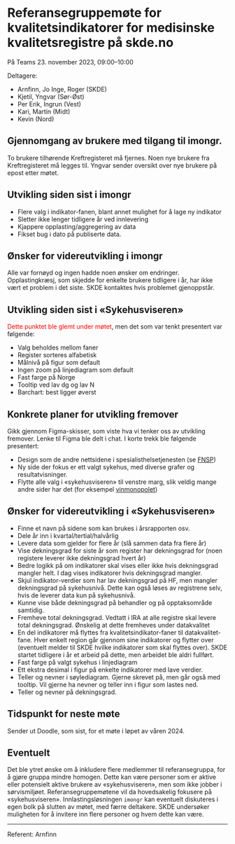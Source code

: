 # Referansegruppemøte for kvalitetsindikatorer for medisinske kvalitetsregistre på skde.no

På Teams 23. november 2023, 09:00–10:00

Deltagere:
- Arnfinn, Jo Inge, Roger (SKDE)
- Kjetil, Yngvar (Sør-Øst)
- Per Erik, Ingrun (Vest)
- Kari, Martin (Midt)
- Kevin (Nord)

## Gjennomgang av brukere med tilgang til imongr.

To brukere tilhørende Kreftregisteret må fjernes. Noen nye brukere fra Kreftregisteret må legges til. Yngvar sender oversikt over nye brukere på epost etter møtet.

## Utvikling siden sist i imongr

- Flere valg i indikator-fanen, blant annet mulighet for å lage ny indikator 
- Sletter ikke lenger tidligere år ved innlevering 
- Kjappere opplasting/aggregering av data 
- Fikset bug i dato på publiserte data. 

## Ønsker for videreutvikling i imongr

Alle var fornøyd og ingen hadde noen ønsker om endringer. Opplastingkræsj, som skjedde for enkelte brukere tidligere i år, har ikke vært et problem i det siste. SKDE kontaktes hvis problemet gjenoppstår.

## Utvikling siden sist i «Sykehusviseren» 

<span style="color:red">Dette punktet ble glemt under møtet</span>, men det som var tenkt presentert var følgende:

- Valg beholdes mellom faner 
- Register sorteres alfabetisk 
- Målnivå på figur som default 
- Ingen zoom på linjediagram som default 
- Fast farge på Norge 
- Tooltip ved lav dg og lav N 
- Barchart: best ligger øverst 

<div style="page-break-after: always;"></div>

## Konkrete planer for utvikling fremover 

Gikk gjennom Figma-skisser, som viste hva vi tenker oss av utvikling fremover. Lenke til Figma ble delt i chat. I korte trekk ble følgende presentert:
- Design som de andre nettsidene i spesialisthelsetjenesten (se [FNSP](https://www.fnsp.no/))
- Ny side der fokus er ett valgt sykehus, med diverse grafer og resultatvisninger.
- Flytte alle valg i «sykehusviseren» til venstre marg, slik veldig mange andre sider har det (for eksempel [vinmonopolet](https://www.vinmonopolet.no/search/?searchType=product&q=%3Arelevance))


## Ønsker for videreutvikling i «Sykehusviseren»

- Finne et navn på sidene som kan brukes i årsrapporten osv.
- Dele år inn i kvartal/tertial/halvårlig
- Levere data som gjelder for flere år (slå sammen data fra flere år)
- Vise dekningsgrad for siste år som register har dekningsgrad for (noen registere leverer ikke dekningsgrad hvert år)
- Bedre logikk på om indikatorer skal vises eller ikke hvis dekningsgrad mangler helt. I dag vises indikatorer hvis dekningsgrad mangler.
- Skjul indikator-verdier som har lav dekningsgrad på HF, men mangler dekningsgrad på sykehusnivå. Dette kan også løses av registrene selv, hvis de leverer data kun på sykehusnivå.
- Kunne vise både dekningsgrad på behandler og på opptaksområde samtidig.
- Fremheve total dekningsgrad. Vedtatt i IRA at alle registre skal levere total dekningsgrad. Ønskelig at dette fremheves under datakvalitet 
- En del indikatorer må flyttes fra kvalitetsindikator-faner til datakvalitet-fane. Hver enkelt region går gjennom sine indikatorer og flytter over (eventuelt melder til SKDE hvilke indikatorer som skal flyttes over). SKDE startet tidligere i år et arbeid på dette, men arbeidet ble aldri fullført.
- Fast farge på valgt sykehus i linjediagram 
- Ett ekstra desimal i figur på enkelte indikatorer med lave verdier.
- Teller og nevner i søylediagram. Gjerne skrevet på, men går også med tooltip. Vil gjerne ha nevner og teller inn i figur som lastes ned.
- Teller og nevner på dekningsgrad.

## Tidspunkt for neste møte

Sender ut Doodle, som sist, for et møte i løpet av våren 2024.

## Eventuelt

Det ble ytret ønske om å inkludere flere medlemmer til referansegruppa, for å gjøre gruppa mindre homogen. Dette kan være personer som er aktive eller potensielt aktive brukere av «sykehusviseren», men som ikke jobber i sørvismiljøet. Referansegruppemøtene vil da hovedsakelig fokusere på «sykehusviseren». Innlastingsløsningen `imongr` kan eventuelt diskuteres i egen bolk på slutten av møtet, med færre deltakere. SKDE undersøker muligheten for å invitere inn flere personer og hvem dette kan være.

---

Referent: Arnfinn

